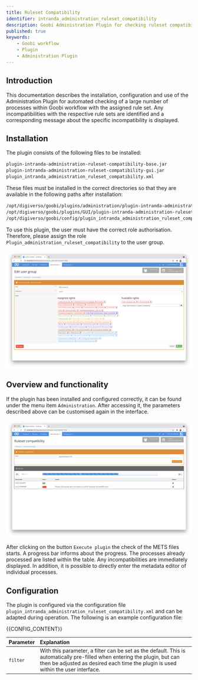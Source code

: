 ```yaml
---
title: Ruleset Compatibility
identifier: intranda_administration_ruleset_compatibility
description: Goobi Administration Plugin for checking ruleset compatibility for multiple processes
published: true
keywords:
    - Goobi workflow
    - Plugin
    - Administration Plugin
---
```

## Introduction
This documentation describes the installation, configuration and use of the Administration Plugin for automated checking of a large number of processes within Goobi workflow with the assigned rule set. Any incompatibilities with the respective rule sets are identified and a corresponding message about the specific incompatibility is displayed.


## Installation
The plugin consists of the following files to be installed:

```bash
plugin-intranda-administration-ruleset-compatibility-base.jar
plugin-intranda-administration-ruleset-compatibility-gui.jar
plugin_intranda_administration_ruleset_compatibility.xml
```

These files must be installed in the correct directories so that they are available in the following paths after installation:

```bash
/opt/digiverso/goobi/plugins/administration/plugin-intranda-administration-ruleset-compatibility-base.jar
/opt/digiverso/goobi/plugins/GUI/plugin-intranda-administration-ruleset-compatibility-gui.jar
/opt/digiverso/goobi/config/plugin_intranda_administration_ruleset_compatibility.xml
```

To use this plugin, the user must have the correct role authorisation. Therefore, please assign the role `Plugin_administration_ruleset_compatibility` to the user group.

![Correctly assigned role for users](screen2_en.png)


## Overview and functionality
If the plugin has been installed and configured correctly, it can be found under the menu item `Administration`. After accessing it, the parameters described above can be customised again in the interface.

![User interface of the plugin](screen1_en.png)

After clicking on the button `Execute plugin` the check of the METS files starts. A progress bar informs about the progress. The processes already processed are listed within the table. Any incompatibilities are immediately displayed. In addition, it is possible to directly enter the metadata editor of individual processes.


## Configuration
The plugin is configured via the configuration file `plugin_intranda_administration_ruleset_compatibility.xml` and can be adapted during operation. The following is an example configuration file:

{{CONFIG_CONTENT}}

| Parameter | Explanation |
| :--- | :--- |
| `filter` | With this parameter, a filter can be set as the default. This is automatically pre-filled when entering the plugin, but can then be adjusted as desired each time the plugin is used within the user interface. |
